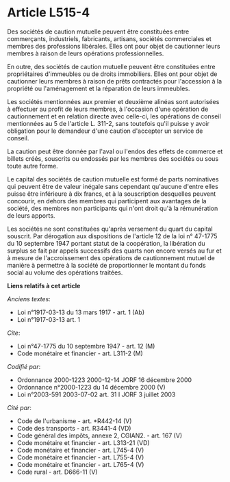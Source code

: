 # Article L515-4

Des sociétés de caution mutuelle peuvent être constituées entre commerçants, industriels, fabricants, artisans, sociétés
commerciales et membres des professions libérales. Elles ont pour objet de cautionner leurs membres à raison de leurs
opérations professionnelles.

En outre, des sociétés de caution mutuelle peuvent être constituées entre propriétaires d'immeubles ou de droits immobiliers.
Elles ont pour objet de cautionner leurs membres à raison de prêts contractés pour l'accession à la propriété ou
l'aménagement et la réparation de leurs immeubles.

Les sociétés mentionnées aux premier et deuxième alinéas sont autorisées à effectuer au profit de leurs membres, à l'occasion
d'une opération de cautionnement et en relation directe avec celle-ci, les opérations de conseil mentionnées au 5 de
l'article L. 311-2, sans toutefois qu'il puisse y avoir obligation pour le demandeur d'une caution d'accepter un service de
conseil.

La caution peut être donnée par l'aval ou l'endos des effets de commerce et billets créés, souscrits ou endossés par les
membres des sociétés ou sous toute autre forme.

Le capital des sociétés de caution mutuelle est formé de parts nominatives qui peuvent être de valeur inégale sans cependant
qu'aucune d'entre elles puisse être inférieure à dix francs, et à la souscription desquelles peuvent concourir, en dehors des
membres qui participent aux avantages de la société, des membres non participants qui n'ont droit qu'à la rémunération de
leurs apports.

Les sociétés ne sont constituées qu'après versement du quart du capital souscrit. Par dérogation aux dispositions de
l'article 12 de la loi n° 47-1775 du 10 septembre 1947 portant statut de la coopération, la libération du surplus se fait par
appels successifs des quarts non encore versés au fur et à mesure de l'accroissement des opérations de cautionnement mutuel
de manière à permettre à la société de proportionner le montant du fonds social au volume des opérations traitées.

**Liens relatifs à cet article**

_Anciens textes_:

  - Loi n°1917-03-13 du 13 mars 1917 - art. 1 (Ab)
  - Loi n°1917-03-13 art. 1

_Cite_:

  - Loi n°47-1775 du 10 septembre 1947 - art. 12 (M)
  - Code monétaire et financier - art. L311-2 (M)

_Codifié par_:

  - Ordonnance 2000-1223 2000-12-14 JORF 16 décembre 2000
  - Ordonnance n°2000-1223 du 14 décembre 2000 (V)
  - Loi n°2003-591 2003-07-02 art. 31 I JORF 3 juillet 2003

_Cité par_:

  - Code de l'urbanisme - art. *R442-14 (V)
  - Code des transports - art. R3441-4 (VD)
  - Code général des impôts, annexe 2, CGIAN2. - art. 167 (V)
  - Code monétaire et financier - art. L313-21 (VD)
  - Code monétaire et financier - art. L745-4 (V)
  - Code monétaire et financier - art. L755-4 (V)
  - Code monétaire et financier - art. L765-4 (V)
  - Code rural - art. D666-11 (V)
